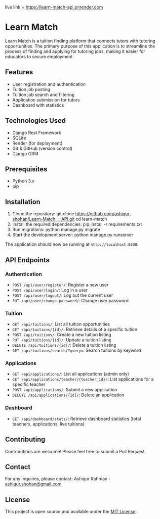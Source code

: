live link = https://learn-match-api.onrender.com
# Learn Match

Learn Match is a tuition finding platform that connects tutors with tutoring opportunities. The primary purpose of this application is to streamline the process of finding and applying for tutoring jobs, making it easier for educators to secure employment.

## Features

- User registration and authentication
- Tuition job posting
- Tuition job search and filtering
- Application submission for tutors
- Dashboard with statistics

## Technologies Used

- Django Rest Framework
- SQLite
- Render (for deployment)
- Git & GitHub (version control)
- Django ORM

## Prerequisites

- Python 3.x
- pip

## Installation

1. Clone the repository:
git clone https://github.com/ashiqur-shohan/Learn-Match---API.git
cd learn-match
2. Install the required dependencies:
pip install -r requirements.txt
3. Run migrations:
python manage.py migrate
4. Start the development server:
python manage.py runserver

The application should now be running at `http://localhost:8000`.

## API Endpoints

### Authentication
- `POST /api/user/register/`: Register a new user
- `POST /api/user/login/`: Log in a user
- `POST /api/user/logout/`: Log out the current user
- `PUT /api/user/change-password/`: Change user password

### Tuition
- `GET /api/tuitions/`: List all tuition opportunities
- `GET /api/tuitions/{id}/`: Retrieve details of a specific tuition
- `POST /api/tuitions/`: Create a new tuition listing
- `PUT /api/tuitions/{id}/`: Update a tuition listing
- `DELETE /api/tuitions/{id}/`: Delete a tuition listing
- `GET /api/tuitions/search/?query=`: Search tuitions by keyword

### Applications
- `GET /api/applications/`: List all applications (admin only)
- `GET /api/applications/teacher/{teacher_id}/`: List applications for a specific teacher
- `POST /api/applications/`: Submit a new application
- `DELETE /api/applications/{id}/`: Delete an application

### Dashboard
- `GET /api/dashboard/stats/`: Retrieve dashboard statistics (total teachers, applications, live tuitions)

## Contributing

Contributions are welcome! Please feel free to submit a Pull Request.

## Contact

For any inquiries, please contact:
Ashiqur Rahman - ashiqur.shohan@gmail.com

## License

This project is open source and available under the [MIT License](LICENSE).